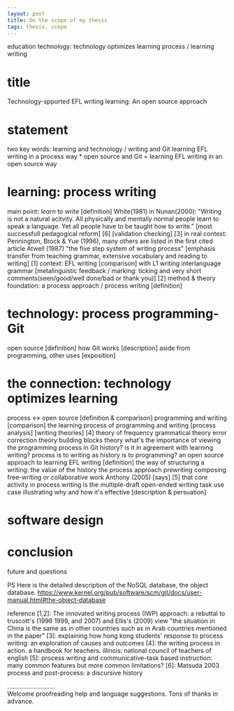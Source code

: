 ```yaml
---
layout: post
title: On the scope of my thesis
tags: thesis, scope
---
```


education technology: technology optimizes learning process / learning writing 

# title
Technology-spported EFL writing learning: An open source approach

# statement
two key words: learning and technology / writing and Git 
learning EFL writing in a process way * open source and Git = learning EFL writing in an open source way 

# learning: process writing
main point: *learn* to write [definition]
    White(1981) in Nunan(2000): "Writing is not a natural acitvity. All physically and mentally normal people learn to speak a language. Yet all people have to be taught how to write."
    [most successfull pedagogical reform] [6]
    [validation checking] [3] in real context: Pennington, Brock & Yue (1996), many others are listed in the first cited article
    Atwell (1987) "the five step system of writing process"
    [emphasis transfer from teaching grammar, extensive vocabulary and reading to writing] [1]
context: EFL writing [comparison] with L1 writing
    interlanguage grammar
    [metalinguistic feedback / marking: ticking and very short comments(seen/good/well done/bad or thank you)] [2]
method & theory foundation: a process approach / process writing [definition]

# technology: process programming-Git
open source [definition]
how Git works [description]
aside from programming, other uses [exposition]

# the connection: technology optimizes learning
process <-> open source [definition & comparison]
programming and writing [comparison]
the learning process of programming and writing [process analysis]
    [writing theories] [4]
        theory of frequency
        grammatical theory
        error correction theory
        building blocks theory
    what's the importance of viewing the programming process in Git history? is it in agreement with learning writing? process is to writing as history is to programming?
an open source approach to learning EFL writing [definition]
    the way of structuring a writing: the value of the history
the process approach
    prewriting
    composing
        free-writing or collaborative work
    Anthony (2005) [says] [5] that core activity in process writing is the multiple-draft open-ended writing task
use case illustrating why and how it's effective [description & persuation]

# software design

# conclusion
future and questions

PS
Here is the detailed description of the NoSQL database, the object database.
https://www.kernel.org/pub/software/scm/git/docs/user-manual.html#the-object-database

reference
[1,2]: The innovated writing process (IWP) approach: a rebuttal to truscott's (1996 1999, and 2007) and Ellis's (2009) view "the situation in China is the same as in other countries such as in Arab countries mentioned in the paper"
[3]: explaining how hong kong students' response to process writing: an exploration of causes and outcomes
[4]: the writing process in action. a handbook for teachers. illinois: national council of teachers of english
[5]: process writing and communicative-task based instruction: many common features but more common limitations?
[6]: Matsuda 2003 process and post-process: a discursive history

...........................     
Welcome proofreading help and language suggestions. Tons of thanks in advance.

